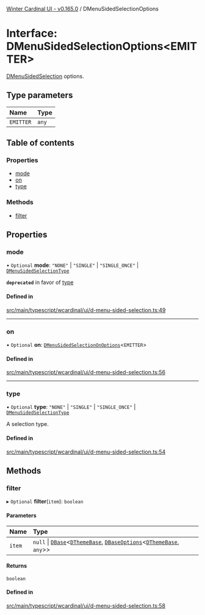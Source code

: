 [Winter Cardinal UI - v0.165.0](../index.md) / DMenuSidedSelectionOptions

# Interface: DMenuSidedSelectionOptions<EMITTER\>

[DMenuSidedSelection](../classes/DMenuSidedSelection.md) options.

## Type parameters

| Name | Type |
| :------ | :------ |
| `EMITTER` | `any` |

## Table of contents

### Properties

- [mode](DMenuSidedSelectionOptions.md#mode)
- [on](DMenuSidedSelectionOptions.md#on)
- [type](DMenuSidedSelectionOptions.md#type)

### Methods

- [filter](DMenuSidedSelectionOptions.md#filter)

## Properties

### mode

• `Optional` **mode**: ``"NONE"`` \| ``"SINGLE"`` \| ``"SINGLE_ONCE"`` \| [`DMenuSidedSelectionType`](../index.md#dmenusidedselectiontype)

**`deprecated`** in favor of [type](DMenuSidedSelectionOptions.md#type)

#### Defined in

[src/main/typescript/wcardinal/ui/d-menu-sided-selection.ts:49](https://github.com/winter-cardinal/winter-cardinal-ui/blob/v0.165.0/src/main/typescript/wcardinal/ui/d-menu-sided-selection.ts#L49)

___

### on

• `Optional` **on**: [`DMenuSidedSelectionOnOptions`](DMenuSidedSelectionOnOptions.md)<`EMITTER`\>

#### Defined in

[src/main/typescript/wcardinal/ui/d-menu-sided-selection.ts:56](https://github.com/winter-cardinal/winter-cardinal-ui/blob/v0.165.0/src/main/typescript/wcardinal/ui/d-menu-sided-selection.ts#L56)

___

### type

• `Optional` **type**: ``"NONE"`` \| ``"SINGLE"`` \| ``"SINGLE_ONCE"`` \| [`DMenuSidedSelectionType`](../index.md#dmenusidedselectiontype)

A selection type.

#### Defined in

[src/main/typescript/wcardinal/ui/d-menu-sided-selection.ts:54](https://github.com/winter-cardinal/winter-cardinal-ui/blob/v0.165.0/src/main/typescript/wcardinal/ui/d-menu-sided-selection.ts#L54)

## Methods

### filter

▸ `Optional` **filter**(`item`): `boolean`

#### Parameters

| Name | Type |
| :------ | :------ |
| `item` | ``null`` \| [`DBase`](../classes/DBase.md)<[`DThemeBase`](DThemeBase.md), [`DBaseOptions`](DBaseOptions.md)<[`DThemeBase`](DThemeBase.md), `any`\>\> |

#### Returns

`boolean`

#### Defined in

[src/main/typescript/wcardinal/ui/d-menu-sided-selection.ts:58](https://github.com/winter-cardinal/winter-cardinal-ui/blob/v0.165.0/src/main/typescript/wcardinal/ui/d-menu-sided-selection.ts#L58)
